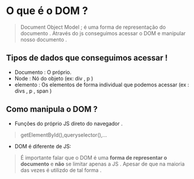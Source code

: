 # O que é o DOM ?
> Document Object Model ; é uma forma de representação do documento . Através do js conseguimos acessar o DOM e manipular nosso documento .

## Tipos de dados que conseguimos acessar !

* Documento : O próprio.
* Node : Nó do objeto (ex: div , p )
* elemento : Os elementos de forma individual que podemos acessar (ex : divs , p , span )

## Como manipula o DOM ?

* Funções do próprio JS direto do navegador .
> getElementById(),queryselector(),...

* DOM é diferente de JS:
> É importante falar que o DOM é uma **forma de representar o documento** e __não__ se limitar apenas a JS . Apesar de que na maioria das vezes é utilizdo de tal forma .

